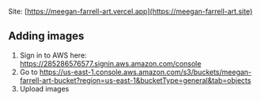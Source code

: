 Site: [https://meegan-farrell-art.vercel.app](https://meegan-farrell-art.site)

## Adding images

1. Sign in to AWS here: https://285286576577.signin.aws.amazon.com/console
2. Go to https://us-east-1.console.aws.amazon.com/s3/buckets/meegan-farrell-art-bucket?region=us-east-1&bucketType=general&tab=objects
3. Upload images
